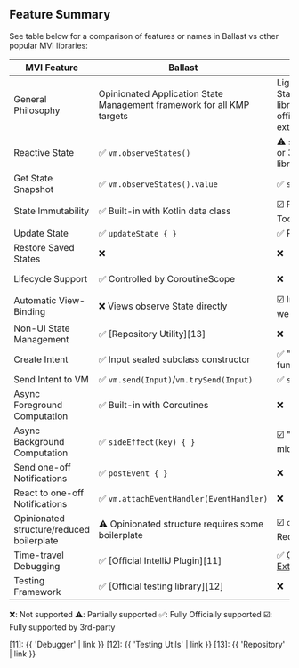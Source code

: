---
---

## Feature Summary

See table below for a comparison of features or names in Ballast vs other popular MVI libraries:


| MVI Feature                               | Ballast                                                                | [Redux][20]                                                                              | [Orbit][30]                                                  | [MVIKotlin][40]                                      |
|-------------------------------------------|------------------------------------------------------------------------|------------------------------------------------------------------------------------------|--------------------------------------------------------------|------------------------------------------------------|
| General Philosophy                        | Opinionated Application State Management framework for all KMP targets | Lightweight JS UI State Management library, with many official and unofficial extensions | Fully-featured, low-profile UI MVI framework for Android     | Redux implementation in Kotlin for Android           |
| Reactive State                            | ✅&nbsp;`vm.observeStates()`                                            | ⚠️&nbsp;`store.subscribe()` or 3rd-party libraries                                       | ✅&nbsp;`container.stateFlow`                                 | ✅&nbsp;`store.states(Observer<State>)`               |
| Get State Snapshot                        | ✅&nbsp;`vm.observeStates().value`                                      | ✅&nbsp;`store.getState()`                                                                | ✅&nbsp;`container.stateFlow.value`                           | ✅&nbsp;                                              |
| State Immutability                        | ✅&nbsp;Built-in with Kotlin data class                                 | ☑️&nbsp;Requires Redux Toolkit w/ Immer                                                  | ✅&nbsp;Built-in with Kotlin data class                       | ✅&nbsp;                                              |
| Update State                              | ✅&nbsp;`updateState { }`                                               | ✅&nbsp;Reducers                                                                          | ✅&nbsp;`reduce { }`                                          | ✅&nbsp;`Reducer<State, Intent>`                      |
| Restore Saved States                      | ❌&nbsp;                                                                | ❌&nbsp;                                                                                  | ✅&nbsp;Built-in                                              | ⚠️&nbsp;Manual restoration with Essenty              |
| Lifecycle Support                         | ✅&nbsp;Controlled by CoroutineScope                                    | ❌&nbsp;                                                                                  | ✅&nbsp;Controlled by Android ViewModel                       | ⚠️&nbsp;Manual control with Essenty/Binder utilities |
| Automatic View-Binding                    | ❌&nbsp;Views observe State directly                                    | ☑️&nbsp;Integrates very well with React                                                  | ❌&nbsp;Views observe State directly                          | ⚠️&nbsp;Optional `MviView` utility                   |
| Non-UI State Management                   | ✅&nbsp;[Repository Utility][13]                                        | ❌&nbsp;                                                                                  | ❌&nbsp;                                                      | ❌&nbsp;                                              |
| Create Intent                             | ✅&nbsp;Input sealed subclass constructor                               | ✅&nbsp;"actionCreators" functions                                                        | ⚠️&nbsp;Implicit, `intent { }`                               | ✅&nbsp;Input sealed subclass constructor             |
| Send Intent to VM                         | ✅&nbsp;`vm.send(Input)`/`vm.trySend(Input)`                            | ✅&nbsp;`store.dispatch()`                                                                | ✅&nbsp;Directly call VM function                             | ✅&nbsp;`store.accept(Intent)`                        |
| Async Foreground Computation              | ✅&nbsp;Built-in with Coroutines                                        | ❌&nbsp;                                                                                  | ✅&nbsp;Built-in with Coroutines                              | ❌                                                    |
| Async Background Computation              | ✅&nbsp;`sideEffect(key) { }`                                           | ☑️&nbsp;"Thunk" middleware                                                               | ✅&nbsp;`repeatOnSubscription { }`                            | ✅&nbsp;Executors+Messages                            |
| Send one-off Notifications                | ✅&nbsp;`postEvent { }`                                                 | ❌&nbsp;                                                                                  | ✅&nbsp;`postSideEffect()`                                    | ✅&nbsp;publish(Label)                                |
| React to one-off Notifications            | ✅&nbsp;`vm.attachEventHandler(EventHandler)`                           | ❌&nbsp;                                                                                  | ✅&nbsp;`container.sideEffectFlow.collect { }`                | ✅&nbsp;`store.labels(Observer<Label>)`               |
| Opinionated structure/reduced boilerplate | ⚠️&nbsp;Opinionated structure requires some boilerplate                | ☑️&nbsp;`createSlice()` in Redux Toolkit                                                 | ✅&nbsp;The whole framework was created to reduce boilerplate | ❌&nbsp;                                              |
| Time-travel Debugging                     | ✅&nbsp;[Official IntelliJ Plugin][11]                                  | ✅&nbsp;[Official Browser Extension][21]                                                  | ❌&nbsp;                                                      | ✅&nbsp;[Official IntelliJ Plugin][41]                |
| Testing Framework                         | ✅&nbsp;[Official testing library][12]                                  | ❌&nbsp;                                                                                  | ✅&nbsp;[Official testing library][32]                        | ❌&nbsp;                                              |

❌: Not supported
⚠️: Partially supported
✅: Fully Officially supported
☑️: Fully supported by 3rd-party 

[11]: {{ 'Debugger' | link }}
[12]: {{ 'Testing Utils' | link }}
[13]: {{ 'Repository' | link }}

[20]: https://github.com/reduxjs/redux
[21]: https://github.com/reduxjs/redux-devtools
[22]: https://redux.js.org/usage/writing-tests

[30]: https://github.com/orbit-mvi/orbit-mvi
[32]: https://orbit-mvi.org/Test/overview/

[40]: https://github.com/arkivanov/MVIKotlin
[41]: https://arkivanov.github.io/MVIKotlin/time_travel.html
